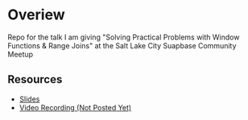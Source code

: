 # Overiew

Repo for the talk I am giving "Solving Practical Problems with Window Functions & Range Joins" at the Salt Lake City Suapbase Community Meetup

## Resources 

- [Slides](https://1drv.ms/p/s!AmCHr1R8KAix30k1LypT60PBnd-P?e=KrLEva)
- [Video Recording (Not Posted Yet)]()
